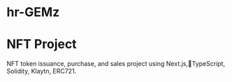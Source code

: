 # hr-GEMz

# NFT Project
NFT token issuance, purchase, and sales project using Next.js,TypeScript, Solidity, Klaytn, ERC721.

